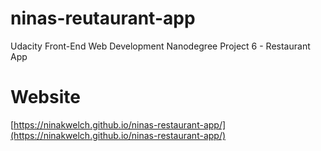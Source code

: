 # ninas-reutaurant-app
Udacity Front-End Web Development Nanodegree Project 6 - Restaurant App

# Website

[https://ninakwelch.github.io/ninas-restaurant-app/](https://ninakwelch.github.io/ninas-restaurant-app/)

